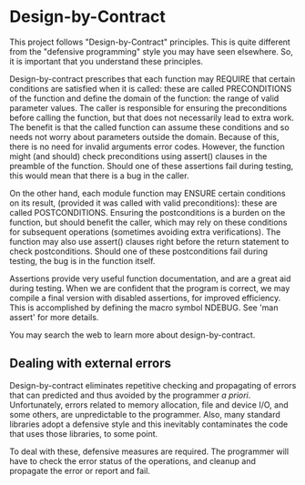 # Design-by-Contract

This project follows "Design-by-Contract" principles.
This is quite different from the "defensive programming" style
you may have seen elsewhere.
So, it is important that you understand these principles.

Design-by-contract prescribes that each function may REQUIRE that certain conditions are satisfied when it is called:
these are called PRECONDITIONS of the function and define the domain of
the function: the range of valid parameter values.
The caller is responsible for ensuring the preconditions before calling
the function, but that does not necessarily lead to extra work.
The benefit is that the called function can assume these conditions and
so needs not worry about parameters outside the domain.
Because of this, there is no need for invalid arguments error codes.
However, the function might (and should) check preconditions using
assert() clauses in the preamble of the function.
Should one of these assertions fail during testing, this would mean that
there is a bug in the caller.

On the other hand, each module function may ENSURE certain conditions on
its result, (provided it was called with valid preconditions): these are
called POSTCONDITIONS.
Ensuring the postconditions is a burden on the function, but should
benefit the caller, which may rely on these conditions for subsequent
operations (sometimes avoiding extra verifications).
The function may also use assert() clauses right before the return
statement to check postconditions.
Should one of these postconditions fail during testing, the bug is in the
function itself.

Assertions provide very useful function documentation, and are a great aid
during testing.
When we are confident that the program is correct, we may compile
a final version with disabled assertions, for improved efficiency.
This is accomplished by defining the macro symbol NDEBUG.
See 'man assert' for more details.
 
You may search the web to learn more about design-by-contract.

## Dealing with external errors

Design-by-contract eliminates repetitive checking and propagating of errors
that can predicted and thus avoided by the programmer _a priori_.
Unfortunately, errors related to memory allocation, file and device I/O,
and some others, are unpredictable to the programmer.
Also, many standard libraries adopt a defensive style and this inevitably
contaminates the code that uses those libraries, to some point.

To deal with these, defensive measures are required.
The programmer will have to check the error status of the operations,
and cleanup and propagate the error or report and fail.
